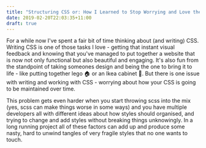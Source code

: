 ```yaml
---
title: "Structuring CSS or: How I Learned to Stop Worrying and Love the BEM 💣"
date: 2019-02-20T22:03:35+11:00
draft: true
---
```


For a while now I've spent a fair bit of time thinking about (and writing) CSS. Writing CSS is one of those tasks I love - getting that instant visual feedback and knowing that you've managed to put together a website that is now not only functional but also beautiful and engaging. It's also fun from the standpoint of taking someones design and being the one to bring it to life - like putting together lego 🏠 or an Ikea cabinet 🔨. But there is one issue with writing and working with CSS - worrying about how your CSS is going to be maintained over time.

<!--more-->

This problem gets even harder when you start throwing scss into the mix (yes, scss can make things worse in some ways) and you have multiple developers all with different ideas about how styles should organised, and trying to change and add styles without breaking things unknowingly. In a long running project all of these factors can add up and produce some nasty, hard to unwind tangles of very fragile styles that no one wants to touch.


<!-- Insert pic of equation of stylesheet complexity over time -->
